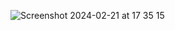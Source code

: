 ![Screenshot 2024-02-21 at 17 35 15](https://github.com/Nicholas-khl/Python_Algorithm/assets/147368672/7a00cc80-30e3-4c6f-99a2-9b75daa61a2d)
